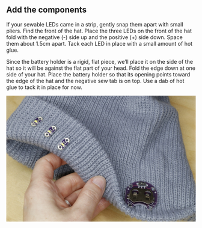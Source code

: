 ## Add the components

If your sewable LEDs came in a strip, gently snap them apart with small pliers. Find the front of the hat. Place the three LEDs on the front of the hat fold with the negative (-) side up and the positive (+) side down. Space them about 1.5cm apart. Tack each LED in place with a small amount of hot glue.

Since the battery holder is a rigid, flat piece, we’ll place it on the side of the hat so it will be against the flat part of your head. Fold the edge down at one side of your hat. Place the battery holder so that its opening points toward the edge of the hat and the negative sew tab is on top. Use a dab of hot glue to tack it in place for now.

![add the components](images/step4.JPG)